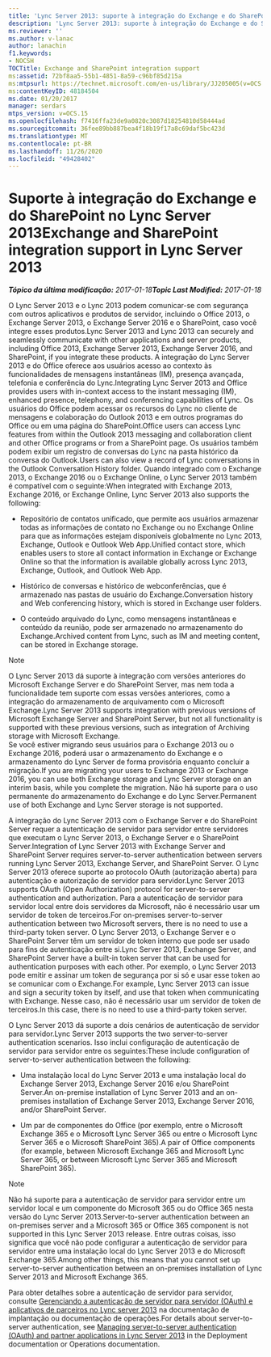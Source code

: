 ```yaml
---
title: 'Lync Server 2013: suporte à integração do Exchange e do SharePoint'
description: 'Lync Server 2013: suporte à integração do Exchange e do SharePoint.'
ms.reviewer: ''
ms.author: v-lanac
author: lanachin
f1.keywords:
- NOCSH
TOCTitle: Exchange and SharePoint integration support
ms:assetid: 72bf8aa5-55b1-4851-8a59-c96bf85d215a
ms:mtpsurl: https://technet.microsoft.com/en-us/library/JJ205005(v=OCS.15)
ms:contentKeyID: 48184504
ms.date: 01/20/2017
manager: serdars
mtps_version: v=OCS.15
ms.openlocfilehash: f7416ffa23de9a0820c3087d18254810d58444ad
ms.sourcegitcommit: 36fee89bb887bea4f18b19f17a8c69daf5bc423d
ms.translationtype: MT
ms.contentlocale: pt-BR
ms.lasthandoff: 11/26/2020
ms.locfileid: "49428402"
---
```

# <a name="exchange-and-sharepoint-integration-support-in-lync-server-2013"></a><span data-ttu-id="9e96b-103">Suporte à integração do Exchange e do SharePoint no Lync Server 2013</span><span class="sxs-lookup"><span data-stu-id="9e96b-103">Exchange and SharePoint integration support in Lync Server 2013</span></span>

<div data-xmlns="http://www.w3.org/1999/xhtml">

<div class="topic" data-xmlns="http://www.w3.org/1999/xhtml" data-msxsl="urn:schemas-microsoft-com:xslt" data-cs="https://msdn.microsoft.com/">

<div data-asp="https://msdn2.microsoft.com/asp">



</div>

<div id="mainSection">

<div id="mainBody"><span data-ttu-id="9e96b-104">

<span> </span></span><span class="sxs-lookup"><span data-stu-id="9e96b-104">

<span> </span></span></span>

<span data-ttu-id="9e96b-105">_**Tópico da última modificação:** 2017-01-18_</span><span class="sxs-lookup"><span data-stu-id="9e96b-105">_**Topic Last Modified:** 2017-01-18_</span></span>

<span data-ttu-id="9e96b-106">O Lync Server 2013 e o Lync 2013 podem comunicar-se com segurança com outros aplicativos e produtos de servidor, incluindo o Office 2013, o Exchange Server 2013, o Exchange Server 2016 e o SharePoint, caso você integre esses produtos.</span><span class="sxs-lookup"><span data-stu-id="9e96b-106">Lync Server 2013 and Lync 2013 can securely and seamlessly communicate with other applications and server products, including Office 2013, Exchange Server 2013, Exchange Server 2016, and SharePoint, if you integrate these products.</span></span> <span data-ttu-id="9e96b-107">A integração do Lync Server 2013 e do Office oferece aos usuários acesso ao contexto às funcionalidades de mensagens instantâneas (IM), presença avançada, telefonia e conferência do Lync.</span><span class="sxs-lookup"><span data-stu-id="9e96b-107">Integrating Lync Server 2013 and Office provides users with in-context access to the instant messaging (IM), enhanced presence, telephony, and conferencing capabilities of Lync.</span></span> <span data-ttu-id="9e96b-108">Os usuários do Office podem acessar os recursos do Lync no cliente de mensagens e colaboração do Outlook 2013 e em outros programas do Office ou em uma página do SharePoint.</span><span class="sxs-lookup"><span data-stu-id="9e96b-108">Office users can access Lync features from within the Outlook 2013 messaging and collaboration client and other Office programs or from a SharePoint page.</span></span> <span data-ttu-id="9e96b-109">Os usuários também podem exibir um registro de conversas do Lync na pasta histórico da conversa do Outlook.</span><span class="sxs-lookup"><span data-stu-id="9e96b-109">Users can also view a record of Lync conversations in the Outlook Conversation History folder.</span></span> <span data-ttu-id="9e96b-110">Quando integrado com o Exchange 2013, o Exchange 2016 ou o Exchange Online, o Lync Server 2013 também é compatível com o seguinte:</span><span class="sxs-lookup"><span data-stu-id="9e96b-110">When integrated with Exchange 2013, Exchange 2016, or Exchange Online, Lync Server 2013 also supports the following:</span></span>

  - <span data-ttu-id="9e96b-111">Repositório de contatos unificado, que permite aos usuários armazenar todas as informações de contato no Exchange ou no Exchange Online para que as informações estejam disponíveis globalmente no Lync 2013, Exchange, Outlook e Outlook Web App.</span><span class="sxs-lookup"><span data-stu-id="9e96b-111">Unified contact store, which enables users to store all contact information in Exchange or Exchange Online so that the information is available globally across Lync 2013, Exchange, Outlook, and Outlook Web App.</span></span>

  - <span data-ttu-id="9e96b-112">Histórico de conversas e histórico de webconferências, que é armazenado nas pastas de usuário do Exchange.</span><span class="sxs-lookup"><span data-stu-id="9e96b-112">Conversation history and Web conferencing history, which is stored in Exchange user folders.</span></span>

  - <span data-ttu-id="9e96b-113">O conteúdo arquivado do Lync, como mensagens instantâneas e conteúdo da reunião, pode ser armazenado no armazenamento do Exchange.</span><span class="sxs-lookup"><span data-stu-id="9e96b-113">Archived content from Lync, such as IM and meeting content, can be stored in Exchange storage.</span></span>

<div>


> [!NOTE]  
> <span data-ttu-id="9e96b-114">O Lync Server 2013 dá suporte à integração com versões anteriores do Microsoft Exchange Server e do SharePoint Server, mas nem toda a funcionalidade tem suporte com essas versões anteriores, como a integração do armazenamento de arquivamento com o Microsoft Exchange.</span><span class="sxs-lookup"><span data-stu-id="9e96b-114">Lync Server 2013 supports integration with previous versions of Microsoft Exchange Server and SharePoint Server, but not all functionality is supported with these previous versions, such as integration of Archiving storage with Microsoft Exchange.</span></span><BR><span data-ttu-id="9e96b-115">Se você estiver migrando seus usuários para o Exchange 2013 ou o Exchange 2016, poderá usar o armazenamento do Exchange e o armazenamento do Lync Server de forma provisória enquanto concluir a migração.</span><span class="sxs-lookup"><span data-stu-id="9e96b-115">If you are migrating your users to Exchange 2013 or Exchange 2016, you can use both Exchange storage and Lync Server storage on an interim basis, while you complete the migration.</span></span> <span data-ttu-id="9e96b-116">Não há suporte para o uso permanente do armazenamento do Exchange e do Lync Server.</span><span class="sxs-lookup"><span data-stu-id="9e96b-116">Permanent use of both Exchange and Lync Server storage is not supported.</span></span>



</div>

<span data-ttu-id="9e96b-117">A integração do Lync Server 2013 com o Exchange Server e do SharePoint Server requer a autenticação de servidor para servidor entre servidores que executam o Lync Server 2013, o Exchange Server e o SharePoint Server.</span><span class="sxs-lookup"><span data-stu-id="9e96b-117">Integration of Lync Server 2013 with Exchange Server and SharePoint Server requires server-to-server authentication between servers running Lync Server 2013, Exchange Server, and SharePoint Server.</span></span> <span data-ttu-id="9e96b-118">O Lync Server 2013 oferece suporte ao protocolo OAuth (autorização aberta) para autenticação e autorização de servidor para servidor.</span><span class="sxs-lookup"><span data-stu-id="9e96b-118">Lync Server 2013 supports OAuth (Open Authorization) protocol for server-to-server authentication and authorization.</span></span> <span data-ttu-id="9e96b-119">Para a autenticação de servidor para servidor local entre dois servidores da Microsoft, não é necessário usar um servidor de token de terceiros.</span><span class="sxs-lookup"><span data-stu-id="9e96b-119">For on-premises server-to-server authentication between two Microsoft servers, there is no need to use a third-party token server.</span></span> <span data-ttu-id="9e96b-120">O Lync Server 2013, o Exchange Server e o SharePoint Server têm um servidor de token interno que pode ser usado para fins de autenticação entre si.</span><span class="sxs-lookup"><span data-stu-id="9e96b-120">Lync Server 2013, Exchange Server, and SharePoint Server have a built-in token server that can be used for authentication purposes with each other.</span></span> <span data-ttu-id="9e96b-121">Por exemplo, o Lync Server 2013 pode emitir e assinar um token de segurança por si só e usar esse token ao se comunicar com o Exchange.</span><span class="sxs-lookup"><span data-stu-id="9e96b-121">For example, Lync Server 2013 can issue and sign a security token by itself, and use that token when communicating with Exchange.</span></span> <span data-ttu-id="9e96b-122">Nesse caso, não é necessário usar um servidor de token de terceiros.</span><span class="sxs-lookup"><span data-stu-id="9e96b-122">In this case, there is no need to use a third-party token server.</span></span>

<span data-ttu-id="9e96b-123">O Lync Server 2013 dá suporte a dois cenários de autenticação de servidor para servidor.</span><span class="sxs-lookup"><span data-stu-id="9e96b-123">Lync Server 2013 supports the two server-to-server authentication scenarios.</span></span> <span data-ttu-id="9e96b-124">Isso inclui configuração de autenticação de servidor para servidor entre os seguintes:</span><span class="sxs-lookup"><span data-stu-id="9e96b-124">These include configuration of server-to-server authentication between the following:</span></span>

  - <span data-ttu-id="9e96b-125">Uma instalação local do Lync Server 2013 e uma instalação local do Exchange Server 2013, Exchange Server 2016 e/ou SharePoint Server.</span><span class="sxs-lookup"><span data-stu-id="9e96b-125">An on-premise installation of Lync Server 2013 and an on-premises installation of Exchange Server 2013, Exchange Server 2016, and/or SharePoint Server.</span></span>

  - <span data-ttu-id="9e96b-126">Um par de componentes do Office (por exemplo, entre o Microsoft Exchange 365 e o Microsoft Lync Server 365 ou entre o Microsoft Lync Server 365 e o Microsoft SharePoint 365).</span><span class="sxs-lookup"><span data-stu-id="9e96b-126">A pair of Office components (for example, between Microsoft Exchange 365 and Microsoft Lync Server 365, or between Microsoft Lync Server 365 and Microsoft SharePoint 365).</span></span>

<div>


> [!NOTE]  
> <span data-ttu-id="9e96b-127">Não há suporte para a autenticação de servidor para servidor entre um servidor local e um componente do Microsoft 365 ou do Office 365 nesta versão do Lync Server 2013.</span><span class="sxs-lookup"><span data-stu-id="9e96b-127">Server-to-server authentication between an on-premises server and a Microsoft 365 or Office 365 component is not supported in this Lync Server 2013 release.</span></span> <span data-ttu-id="9e96b-128">Entre outras coisas, isso significa que você não pode configurar a autenticação de servidor para servidor entre uma instalação local do Lync Server 2013 e do Microsoft Exchange 365.</span><span class="sxs-lookup"><span data-stu-id="9e96b-128">Among other things, this means that you cannot set up server-to-server authentication between an on-premises installation of Lync Server 2013 and Microsoft Exchange 365.</span></span>



</div>

<span data-ttu-id="9e96b-129">Para obter detalhes sobre a autenticação de servidor para servidor, consulte [Gerenciando a autenticação de servidor para servidor (OAuth) e aplicativos de parceiros no Lync server 2013](lync-server-2013-managing-server-to-server-authentication-oauth-and-partner-applications.md) na documentação de implantação ou documentação de operações.</span><span class="sxs-lookup"><span data-stu-id="9e96b-129">For details about server-to-server authentication, see [Managing server-to-server authentication (OAuth) and partner applications in Lync Server 2013](lync-server-2013-managing-server-to-server-authentication-oauth-and-partner-applications.md) in the Deployment documentation or Operations documentation.</span></span>

<span data-ttu-id="9e96b-130"></div>

<span> </span>

</div>

</div>

</span><span class="sxs-lookup"><span data-stu-id="9e96b-130"></div>

<span> </span>

</div>

</div>

</span></span></div>
